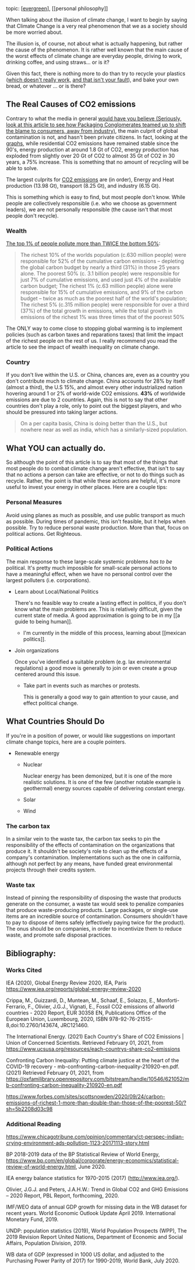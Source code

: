 ---
---

topic: [[evergreen]], [[personal philosophy]]

When talking about the illusion of climate change, I want to begin by saying that Climate Change is a very real phenomenon that we as a society should be more worried about.

The illusion is, of course, not about what is actually happening, but rather the cause of the phenomenon. It is rather well known that the main cause of the worst effects of climate change are everyday people, driving to work, drinking coffee, and using straws... or is it?

Given this fact, there is nothing more to do than try to recycle your plastics ([which doesn't really work,](https://www.youtube.com/watch?v=PJnJ8mK3Q3g) [and that isn't your fault](https://www.youtube.com/watch?v=zVBkjMbF4Z4)), and bake your own bread, or whatever ... or is there?

## The Real Causes of CO2 emissions

Contrary to what the media in general [would have you  believe (Seriously, look at this article to see how Packaging Conglomerates teamed up to shift the blame to consumers, away from industry)](https://www.chicagotribune.com/opinion/commentary/ct-perspec-indian-crying-environment-ads-pollution-1123-20171113-story.html), the main culprit of global contamination  is not, and hasn't been private citizens. In fact, looking at the [graphs](https://www.iea.org/data-and-statistics/?country=WORLD&fuel=CO2%20emissions&indicator=CO2BySector), while residential CO2 emissions have remained stable since the 90's, energy production at around 1.8 Gt of CO2, energy production has exploded from slightly over 20 Gt of CO2 to almost 35 Gt of CO2 in 30 years, a 75% increase. This is something that no amount of recycling will be able to solve.

The largest culprits for [CO2 emissions](https://www.iea.org/data-and-statistics?country=WORLD&fuel=CO2%20emissions&indicator=CO2BySector) are (in order), Energy and Heat production (13.98 Gt), transport (8.25 Gt), and industry (6.15 Gt). 

This is something which is easy to find, but most people don't know. While people are collectively responsible (i.e. who we choose as government leaders), we are not personally responsible (the cause isn't that most people don't recycle).

### Wealth

[The top 1% of people pollute more than TWICE the bottom 50%](https://oxfamilibrary.openrepository.com/bitstream/handle/10546/621052/mb-confronting-carbon-inequality-210920-en.pdf):

>The richest 10% of the worlds population (c.630 million people) were responsible for 52% of the cumulative carbon emissions – depleting the global carbon budget by nearly a third (31%) in those 25 years alone.  The poorest 50% (c. 3.1 billion people) were responsible for just 7% of cumulative emissions, and used just 4% of the available carbon budget; The richest 1% (c.63 million people) alone were responsible for 15% of cumulative emissions, and 9% of the carbon budget – twice as much as the poorest half of the world's population; The richest 5% (c.315 million people) were responsible for over a third (37%) of the total growth in emissions, while the total growth in emissions of the richest 1% was three times that of the poorest 50%

The ONLY way to come close to stopping global warming is to implement policies (such as carbon taxes and reparations taxes) that limit the impact of the richest people on the rest of us. I really recommend you read the article to see the impact of wealth inequality on climate change.

### Country

If you don't live within the U.S. or China, chances are, even as a country you don't contribute much to climate change. China accounts for 28% by itself (almost a third),  the U.S 15%, and almost every other industrialized nation hovering around 1 or 2% of world-wide CO2 emissions.  **43%** of worldwide emissions are due to 2 countries. Again, this is not to say that other countries don't play a role, only to point out the biggest players, and who should be pressured into taking larger actions.

>On a per capita basis, China is doing better than the U.S., but nowhere near as well as india, which has a similarly-sized population.


## What YOU can actually do.

So although the point of this article is to say that most of the things that most people do to combat climate change aren't effective, that isn't to say that no actions a person can take are effective, or not to do things such as recycle. Rather, the point is that while these actions are helpful, it's more useful to invest your energy in other places. Here are a couple tips:

### Personal Measures

Avoid using planes as much as possible, and use public transport as much as possible. During times of pandemic, this isn't feasible, but it helps when possible. Try to reduce personal waste production. More than that, focus on political actions. Get Righteous.

### Political Actions

The main response to these large-scale systemic problems *has to be* political. It's pretty much impossible for small-scale personal actions to have a meaningful effect, when we have no personal control over the largest polluters (i.e. corporations). 

- Learn about Local/National Politics
    
    There's no feasible way to create a lasting effect in politics, if you don't know what the main problems are. This is relatively difficult, given the current state of media. A good approximation is going to be in my [[a guide to being human]].
    - I'm currently in the middle of this process, learning about [[mexican politics]]. 
- Join organizations

   Once you've identified a suitable problem (e.g. lax environmental regulations) a good move is generally to join or even create a group centered around this issue.
    - Take part in events such as marches or protests.

        This is generally a good way to gain attention to your cause, and effect political change.

## What Countries Should Do

If you're in a position of power, or would like suggestions on important climate change topics, here are a couple pointers.

* Renewable energy
    * Nuclear
  
		Nuclear energy has been demonized, but it is one of the more realistic solutions. It is one of the few (another notable example is geothermal) energy sources capable of delivering constant energy. 

    * Solar
    * Wind

### The carbon tax

In a similar vein to the waste tax, the carbon tax seeks to pin the responsibility of the effects of contamination on the organizations that produce it. It shouldn't be society's role to clean up the effects of a company's contamination. Implementations such as the one in california, although not perfect by any means, have funded great environmental projects through their credits system.

### Waste tax

Instead of pinning the responsibility of disposing the waste that products generate on the consumer, a waste tax would seek to penalize companies that produce waste-producing products. Large packages, or single-use items are an incredible source of contamination. Consumers shouldn't have to pay to dispose of items safely (effectively paying twice for the product). The onus should be on companies, in order to incentivize them to reduce waste, and promote safe disposal practices.

### 

## Bibliography:

### Works Cited

IEA (2020), Global Energy Review 2020, IEA, Paris https://www.iea.org/reports/global-energy-review-2020

Crippa, M., Guizzardi, D., Muntean, M., Schaaf, E., Solazzo, E., Monforti-Ferrario, F., Olivier, J.G.J., Vignati, E., Fossil CO2 emissions of allworld countries - 2020 Report, EUR 30358 EN, Publications Office of the European Union, Luxembourg, 2020, ISBN 978-92-76-21515-8,doi:10.2760/143674, JRC121460.

The International Energy. (2021) Each Country's Share of CO2 Emissions \| Union of Concerned Scientists. Retrieved February 01, 2021, from https://www.ucsusa.org/resources/each-countrys-share-co2-emissions

Confronting Carbon Inequality: Putting climate justice at the heart of the COVID-19 recovery - mb-confronting-carbon-inequality-210920-en.pdf. (2021) Retrieved February 01, 2021, from https://oxfamilibrary.openrepository.com/bitstream/handle/10546/621052/mb-confronting-carbon-inequality-210920-en.pdf

https://www.forbes.com/sites/scottsnowden/2020/09/24/carbon-emissions-of-richest-1-more-than-double-than-those-of-the-poorest-50/?sh=5b2208d03c98

### Additional Reading

https://www.chicagotribune.com/opinion/commentary/ct-perspec-indian-crying-environment-ads-pollution-1123-20171113-story.html

BP 2018-2019 data of the BP Statistical Review of World Energy, https://www.bp.com/en/global/corporate/energy-economics/statistical-review-of-world-energy.html, June 2020.

IEA energy balance statistics for 1970-2015 (2017) (http://www.iea.org/).

Olivier, J.G.J. and Peters, J.A.H.W.: Trend in Global CO2 and GHG Emissions – 2020 Report, PBL Report, forthcoming, 2020.

IMF/WEO data of annual GDP growth for missing data in the WB dataset for recent years. World Economic Outlook Update April 2019. International Monetary Fund, 2019.

UNDP: population statistics (2019), World Population Prospects (WPP), The 2019 Revision Report United Nations, Department of Economic and Social Affairs, Population Division, 2019.

WB data of GDP (expressed in 1000 US dollar, and adjusted to the Purchasing Power Parity of 2017) for 1990-2019, World Bank, July 2020.



[//begin]: # "Autogenerated link references for markdown compatibility"
[evergreen]: ../evergreen "evergreen"
[//end]: # "Autogenerated link references"
